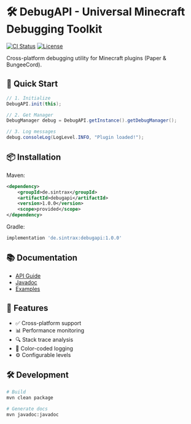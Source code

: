 # 🛠 DebugAPI - Universal Minecraft Debugging Toolkit

[![CI Status](https://github.com/bySintrax/DebugAPI/actions/workflows/ci.yml/badge.svg)](https://github.com/bySintrax/DebugAPI/actions)
[![License](https://img.shields.io/badge/License-Apache_2.0-blue.svg)](https://opensource.org/licenses/Apache-2.0)

Cross-platform debugging utility for Minecraft plugins (Paper & BungeeCord).

## 🚀 Quick Start

```java
// 1. Initialize
DebugAPI.init(this);

// 2. Get Manager
DebugManager debug = DebugAPI.getInstance().getDebugManager();

// 3. Log messages
debug.consoleLog(LogLevel.INFO, "Plugin loaded!");
```

## 📦 Installation

Maven:
```xml
<dependency>
    <groupId>de.sintrax</groupId>
    <artifactId>debugapi</artifactId>
    <version>1.0.0</version>
    <scope>provided</scope>
</dependency>
```

Gradle:
```groovy
implementation 'de.sintrax:debugapi:1.0.0'
```

## 📚 Documentation
- [API Guide](docs/api-guide.md)
- [Javadoc](https://yourname.github.io/DebugAPI/javadoc)
- [Examples](/examples)

## 🌟 Features
- ✅ Cross-platform support
- 📊 Performance monitoring
- 🔍 Stack trace analysis
- 🎨 Color-coded logging
- ⚙️ Configurable levels

## 🛠 Development
```bash
# Build
mvn clean package

# Generate docs
mvn javadoc:javadoc
```